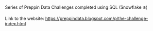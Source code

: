 Series of Preppin Data Challenges completed using SQL (Snowflake ❄️)

Link to the website: https://preppindata.blogspot.com/p/the-challenge-index.html
